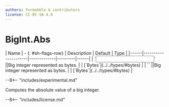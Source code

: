 ```yaml
---
authors: Formabble & contributors
license: CC-BY-SA-4.0
---
```



# BigInt.Abs

<div class="sh-parameters" markdown="1">
| Name | - {: #sh-flags-row} | Description | Default | Type |
|------|---------------------|-------------|---------|------|
| `<input>` ||Big integer represented as bytes. | | [`Bytes`](../../types/#bytes) |
| `<output>` ||Big integer represented as bytes. | | [`Bytes`](../../types/#bytes) |

</div>

--8<-- "includes/experimental.md"

Computes the absolute value of a big integer.

--8<-- "includes/license.md"

